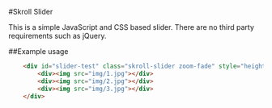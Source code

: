 #Skroll Slider

This is a simple JavaScript and CSS based slider. There are no third party requirements such as jQuery.

##Example usage

```HTML
    <div id="slider-test" class="skroll-slider zoom-fade" style="height: 400px; width: 1000px; margin: auto;">
        <div><img src="img/1.jpg"></div>
        <div><img src="img/2.jpg"></div>
        <div><img src="img/3.jpg"></div>
    </div>
```